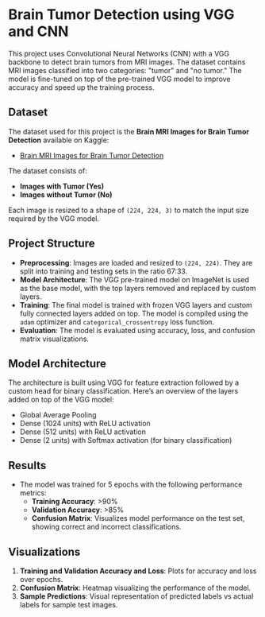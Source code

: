 # Brain Tumor Detection using VGG and CNN

This project uses Convolutional Neural Networks (CNN) with a VGG backbone to detect brain tumors from MRI images. The dataset contains MRI images classified into two categories: "tumor" and "no tumor." The model is fine-tuned on top of the pre-trained VGG model to improve accuracy and speed up the training process.

## Dataset  

The dataset used for this project is the **Brain MRI Images for Brain Tumor Detection** available on Kaggle:
- [Brain MRI Images for Brain Tumor Detection](https://www.kaggle.com/navoneel/brain-mri-images-for-brain-tumor-detection)

The dataset consists of:
- **Images with Tumor (Yes)**
- **Images without Tumor (No)**

Each image is resized to a shape of `(224, 224, 3)` to match the input size required by the VGG model.

## Project Structure

- **Preprocessing**: Images are loaded and resized to `(224, 224)`. They are split into training and testing sets in the ratio 67:33.
- **Model Architecture**: The VGG pre-trained model on ImageNet is used as the base model, with the top layers removed and replaced by custom layers.
- **Training**: The final model is trained with frozen VGG layers and custom fully connected layers added on top. The model is compiled using the `adam` optimizer and `categorical_crossentropy` loss function.
- **Evaluation**: The model is evaluated using accuracy, loss, and confusion matrix visualizations.


## Model Architecture

The architecture is built using VGG for feature extraction followed by a custom head for binary classification. Here’s an overview of the layers added on top of the VGG model:
- Global Average Pooling
- Dense (1024 units) with ReLU activation
- Dense (512 units) with ReLU activation
- Dense (2 units) with Softmax activation (for binary classification)

## Results

- The model was trained for 5 epochs with the following performance metrics:
  - **Training Accuracy**: >90%
  - **Validation Accuracy**: >85%
  - **Confusion Matrix**: Visualizes model performance on the test set, showing correct and incorrect classifications.

## Visualizations

1. **Training and Validation Accuracy and Loss**: Plots for accuracy and loss over epochs.
2. **Confusion Matrix**: Heatmap visualizing the performance of the model.
3. **Sample Predictions**: Visual representation of predicted labels vs actual labels for sample test images.
